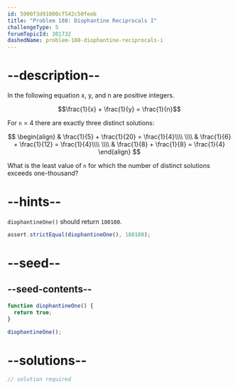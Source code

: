 ```yaml
---
id: 5900f3d91000cf542c50feeb
title: "Problem 108: Diophantine Reciprocals I"
challengeType: 5
forumTopicId: 301732
dashedName: problem-108-diophantine-reciprocals-i
---
```


# --description--

In the following equation x, y, and n are positive integers.

$$\frac{1}{x} + \frac{1}{y} = \frac{1}{n}$$

For `n` = 4 there are exactly three distinct solutions:

$$
\begin{align}
  & \frac{1}{5} + \frac{1}{20} = \frac{1}{4}\\\\
  \\\\
  & \frac{1}{6} + \frac{1}{12} = \frac{1}{4}\\\\
  \\\\
  & \frac{1}{8} + \frac{1}{8} = \frac{1}{4}
\end{align}
$$

What is the least value of `n` for which the number of distinct solutions exceeds one-thousand?

# --hints--

`diophantineOne()` should return `180180`.

```js
assert.strictEqual(diophantineOne(), 180180);
```

# --seed--

## --seed-contents--

```js
function diophantineOne() {
  return true;
}

diophantineOne();
```

# --solutions--

```js
// solution required
```
